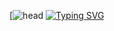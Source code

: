 
[![head](https://capsule-render.vercel.app/api?type=waving&height=300&color=41127a&text=The%20night...%20will%20last%20forever&reversal=true&textBg=false&fontAlign=47&fontSize=50&fontColor=ffff)
[![Typing SVG](https://readme-typing-svg.herokuapp.com?color=%CF9FFF&lines=Howdy💫+Call+me+Luna🐈‍⬛)](https://git.io/typing-svg)


